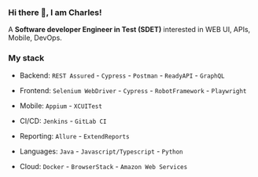 ### Hi there 👋, I am Charles!
 
A **Software developer Engineer in Test (SDET)** interested in WEB UI, APIs, Mobile, DevOps.


### My stack
* Backend:  `REST Assured` - `Cypress` - `Postman` - `ReadyAPI` - `GraphQL`

* Frontend: `Selenium WebDriver` - `Cypress` - `RobotFramework` - `Playwright`

* Mobile: `Appium` - `XCUITest`

* CI/CD: `Jenkins` - `GitLab CI`

* Reporting: `Allure` - `ExtendReports`

* Languages: `Java` - `Javascript/Typescript` - `Python`

* Cloud: `Docker` - `BrowserStack` - `Amazon Web Services`
